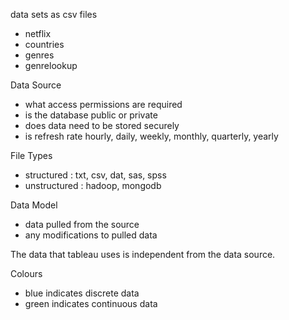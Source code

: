 data sets as csv files
- netflix
- countries
- genres
- genrelookup

Data Source
- what access permissions are required
- is the database public or private
- does data need to be stored securely
- is refresh rate hourly, daily, weekly, monthly, quarterly, yearly

File Types
- structured : txt, csv, dat, sas, spss
- unstructured : hadoop, mongodb

Data Model
- data pulled from the source
- any modifications to pulled data

The data that tableau uses is independent from the data source.

Colours
- blue indicates discrete data
- green indicates continuous data


